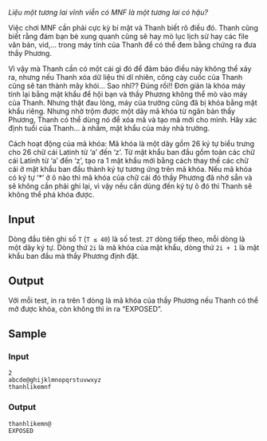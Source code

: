 *Liệu một tương lai vĩnh viễn có MNF là một tương lai có hậu?*

Việc chơi MNF cần phải cực kỳ bí mật và Thanh biết rõ điều đó. Thanh cũng biết rằng đám bạn bè xung quanh cũng sẽ hay mò lục lịch sử hay các file văn bản, vid,… trong máy tính của Thanh để có thể đem bằng chứng ra đưa thầy Phương.

Vì vậy mà Thanh cần có một cái gì đó để đảm bảo điều này không thể xảy ra, nhưng nếu Thanh xóa dữ liệu thì dĩ nhiên, công cày cuốc của Thanh cũng sẽ tan thành mây khói… Sao nhỉ?? Đúng rồi!! Đơn giản là khóa máy tính lại bằng mật khẩu để hội bạn và thầy Phương không thể mò vào máy của Thanh. Nhưng thật đau lòng, máy của trường cũng đã bị khóa bằng mật khẩu riêng. Nhưng nhờ trộm được một dãy mã khóa từ ngăn bàn thầy Phương, Thanh có thể dùng nó để xóa mã và tạo mã mới cho mình. Hãy xác định tuổi của Thanh… à nhầm, mật khẩu của máy nhà trường.

Cách hoạt động của mã khóa: Mã khóa là một dãy gồm 26 ký tự biểu trưng cho 26 chữ cái Latinh từ ‘a’ đến ‘z’. Từ mật khẩu ban đầu gồm toàn các chữ cái Latinh từ ‘a’ đến ‘z’, tạo ra 1 mật khẩu mới bằng cách thay thế các chữ cái ở mật khẩu ban đầu thành ký tự tương ứng trên mã khóa. Nếu mã khóa có ký tự ‘\*’ ở ô nào thì mã khóa của chữ cái đó thầy Phương đã nhớ sẵn và sẽ không cần phải ghi lại, vì vậy nếu cần dùng đến ký tự ô đó thì Thanh sẽ không thể phá khóa được.

## Input

Dòng đầu tiên ghi số `T` (`T ≤ 40`) là số test. `2T` dòng tiếp theo, mỗi dòng là một dãy ký tự. Dòng thứ `2i` là mã khóa của mật khẩu, dòng thứ `2i + 1` là mật khẩu ban đầu mà thầy Phương định đặt.

## Output

Với mỗi test, in ra trên 1 dòng là mã khóa của thầy Phương nếu Thanh có thể mở được khóa, còn không thì in ra “EXPOSED”.

## Sample

### Input
```
2
abcde@ghijklmnopqrstuvwxyz
thanhlikemnf
```

### Output
```
thanhlikemn@
EXPOSED
```
